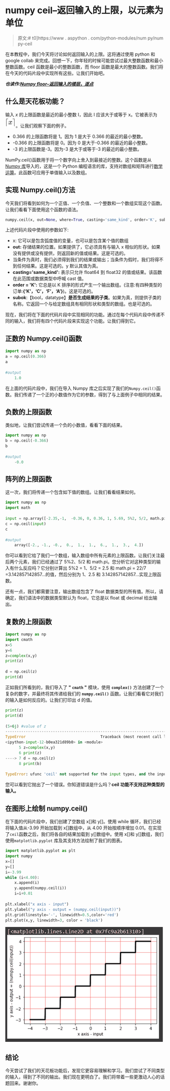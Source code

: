 # numpy ceil–返回输入的上限，以元素为单位

> 原文:# t0]https://www . aspython . com/python-modules/num py/num py-ceil

在本教程中，我们今天将讨论如何返回输入的上限。这将通过使用 python 和 google collab 来完成。回想一下，你年轻的时候可能尝试过最大整数函数和最小整数函数。ceil 函数是最小的整数函数，而 floor 函数是最大的整数函数。我们将在今天的代码片段中实现所有这些。让我们开始吧。

***也读作:[Numpy floor–返回输入的楼层，逐点](https://www.askpython.com/python-modules/numpy/numpy-floor)***

## 什么是天花板功能？

输入 *x* 的上限函数是最近的最小整数 I，因此 I 应该大于或等于 x。它被表示为![](img/4c9c841946aa94935c9bba15bcec2ee5.png)。让我们观察下面的例子。

*   0.366 的上限函数将是 1。因为 1 是大于 0.366 的最近的最小整数。
*   -0.366 的上限函数将是 0。因为 0 是大于-0.366 的最近的最小整数。
*   -3 的上限函数是-3。因为-3 是大于或等于-3 的最近的最小整数。

NumPy.ceil()函数用于将一个数字向上舍入到最接近的整数。这个函数是从 [Numpy 库](https://www.askpython.com/python-modules/numpy/python-numpy-module)导入的，这是一个 Python 编程语言的库，支持对数组和矩阵进行[数学运算](https://www.askpython.com/python-modules/numpy/numpy-universal-functions)。此函数可应用于单值输入以及数组。

## 实现 Numpy.ceil()方法

今天我们将看到如何为一个正值、一个负值、一个整数和一个数组实现这个函数。让我们看看下面使用这个函数的语法。

```py
numpy.ceil(x, out=None, where=True, casting='same_kind', order='K', subok : [bool, datatype])

```

上述代码片段中使用的参数如下:

*   x: 它可以是包含弧度值的变量，也可以是包含某个值的数组
*   **out:** 存储结果的位置。如果提供了，它必须具有与输入 x 相似的形状。如果没有提供或没有提供，则返回新的值或结果。这是可选的。
*   当条件为真时，我们必须得到我们的结果或输出；当条件为假时，我们将得不到任何结果。这是可选的。y 默认其值为真。
*   **casting='same_kind':** 表示只允许 float64 到 float32 的值或结果。该函数在此范围或数据类型中呼喊 cast 值。
*   **order = 'K':** 它总是以 K 排序的形式产生一个输出数组。(注意:有四种类型的订单:**{‘K’，‘C’，‘F’，‘A’}**)。这是可选的。
*   **subok**:【bool，datatype】**是否生成结果的子类**。如果为真，则提供子类的名称。它返回一个与给定数组具有相同形状和类型的数组。也是可选的。

现在，我们将在下面的代码片段中实现相同的功能。通过在每个代码片段中传递不同的输入，我们将有四个代码片段来实现这个功能。让我们得到它。

## 正数的 Numpy.ceil()函数

```py
import numpy as np
a = np.ceil(0.366)
a

#output 
    1.0

```

在上面的代码片段中，我们在导入 Numpy 库之后实现了我们的`Numpy.ceil()`函数。我们传递了一个正的小数值作为它的参数，得到了与上面例子中相同的结果。

## 负数的上限函数

类似地，让我们尝试传递一个负的小数值，看看下面的结果。

```py
import numpy as np
b = np.ceil(-0.366)
b

#output 
    -0.0

```

## 阵列的上限函数

这一次，我们将传递一个包含如下值的数组。让我们看看结果如何。

```py
import numpy as np
import math

input = np.array([-2.35,-1,  -0.36, 0, 0.36, 1, 5.69, 5%2, 5/2, math.pi ])
c = np.ceil(input)
c

#output 
    array([-2., -1., -0.,  0.,  1.,  1.,  6.,  1.,  3.,  4.])

```

你可以看到它给了我们一个数组，输入数组中所有元素的上限函数。让我们关注最后两个元素，我们已经通过了 5%2、5/2 和 math.pi。您分析它对这种类型的输入有什么反应吗？它分别计算出 5%2 = 1、5/2 = 2.5 和 math.pi = 22/7 =3.142857142857…‬的值，然后分别为 1、2.5 和 3.142857142857…‬实现上限函数。

还有一点，我们都需要注意，输出数组包含了 float 数据类型的所有值。所以，请确定，我们语法中的数据类型默认为 float，它总是以 float 或 decimal 给出输出。

## 复数的上限函数

```py
import numpy as np
import cmath
x=5
y=6
z=complex(x,y)
print(z)

d = np.ceil(z)
print(d)

```

正如我们所看到的，我们导入了 **" `cmath` "** 模块，使用 **`complex()`** 方法创建了一个复杂的数字，并最终将其传递给我们的 **`numpy.ceil()`** 函数。让我们看看它对我们的输入是如何反应的。让我们打印出 d 的值。

```py
print(z)
print(d)

(5+6j) #value of z
---------------------------------------------------------------------------
TypeError                                 Traceback (most recent call last)
<ipython-input-12-b0ea321d89b0> in <module>
      5 z=complex(x,y)
      6 print(z)
----> 7 d = np.ceil(z)
      8 print(b)

TypeError: ufunc 'ceil' not supported for the input types, and the inputs could not be safely coerced to any supported types according to the casting rule ''safe''

```

您可以看到它抛出了一个错误。你知道错误是什么吗？**ceil 功能不支持这种类型的输入。**

## 在图形上绘制 numpy.ceil()

在下面的代码片段中，我们创建了空数组 x[]和 y[]。使用 while 循环，我们已经将输入值从-3.99 开始加载到 x[]数组中，从 4.00 开始按顺序增加 0.01。在实现了`ceil`函数之后，我们将各自的结果加载到 y[]数组中。使用 x[]和 y[]数组，我们使用`matplotlib.pyplot` 库及其支持方法绘制了我们的图表。

```py
import matplotlib.pyplot as plt
import numpy
x=[]
y=[]
i=-3.99
while (i<4.00):
    x.append(i)
    y.append(numpy.ceil(i))
    i=i+0.01

plt.xlabel("x axis - input")
plt.ylabel("y axis - output = (numpy.ceil(input))")
plt.grid(linestyle='-', linewidth=0.5,color='red')
plt.plot(x,y, linewidth=3, color = 'black')

```

![](img/335043d1afdf7df228396c7084d363ed.png)

## 结论

今天尝试了我们的天花板功能后，发现它更容易理解和学习。我们尝试了不同类型的输入，得到了不同的输出。我们现在更明白了。我们将带着一些更激动人心的话题回来。谢谢你。